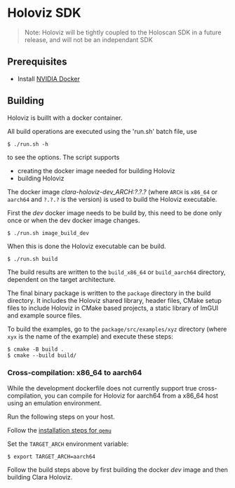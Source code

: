 # Holoviz SDK

> Note: Holoviz will be tightly coupled to the Holoscan SDK in a future release, and will not be an independant SDK

## Prerequisites

- Install [NVIDIA Docker](https://github.com/NVIDIA/nvidia-docker)

## Building

Holoviz is buillt with a docker container.

All build operations are executed using the 'run.sh' batch file, use

```shell
$ ./run.sh -h
```

to see the options. The script supports

-   creating the docker image needed for building Holoviz
-   building Holoviz

The docker image _clara-holoviz-dev_ARCH:?.?.?_ (where `ARCH` is `x86_64`
or `aarch64` and `?.?.?` is the version) is used to build the Holoviz
executable.

First the _dev_ docker image needs to be build by, this need to be done only once or when the dev docker image changes.

```shell
$ ./run.sh image_build_dev
```

When this is done the Holoviz executable can be build.

```shell
$ ./run.sh build
```

The build results are written to the `build_x86_64` or `build_aarch64` directory, dependent on the target architecture.

The final binary package is written to the `package` directory in the build directory. It includes the Holoviz shared library, header files, CMake setup files to include Holoviz in CMake based projects, a static library of ImGUI and example source files.

To build the examples, go to the `package/src/examples/xyz` directory (where `xyx` is the name of the example) and execute these steps:

```shell
$ cmake -B build .
$ cmake --build build/
```

### Cross-compilation: x86_64 to aarch64

While the development dockerfile does not currently support true cross-compilation,
you can compile for Holoviz for aarch64 from a x86_64 host using an emulation environment.

Run the following steps on your host.

Follow the [installation steps for `qemu`](https://docs.nvidia.com/datacenter/cloud-native/playground/x-arch.html#emulation-environment)

Set the `TARGET_ARCH` environment variable:

```shell
$ export TARGET_ARCH=aarch64
```

Follow the build steps above by first building the docker _dev_ image and then building Clara Holoviz.
